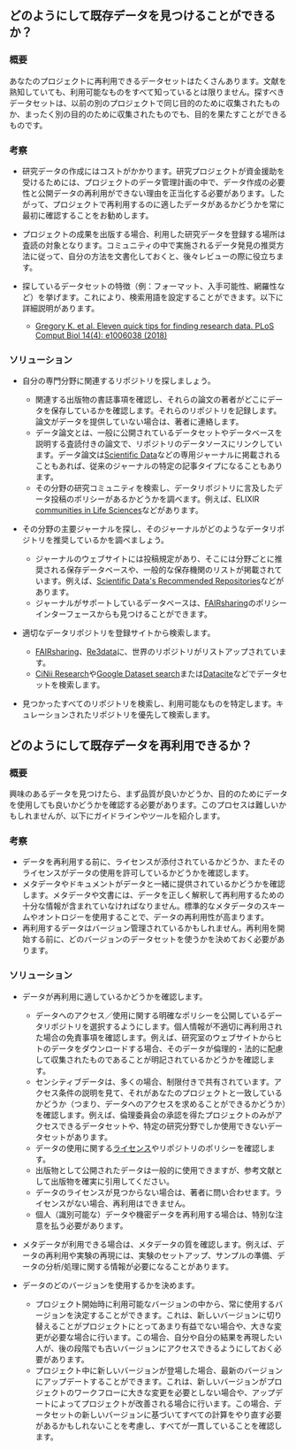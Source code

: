 ## **どのようにして既存データを見つけることができるか？**

### **概要**

あなたのプロジェクトに再利用できるデータセットはたくさんあります。文献を熟知していても、利用可能なものをすべて知っているとは限りません。探すべきデータセットは、以前の別のプロジェクトで同じ目的のために収集されたものか、まったく別の目的のために収集されたものでも、目的を果たすことができるものです。

### **考察**

* 研究データの作成にはコストがかかります。研究プロジェクトが資金援助を受けるためには、プロジェクトのデータ管理計画の中で、データ作成の必要性と公開データの再利用ができない理由を正当化する必要があります。したがって、プロジェクトで再利用するのに適したデータがあるかどうかを常に最初に確認することをお勧めします。
* プロジェクトの成果を出版する場合、利用した研究データを登録する場所は査読の対象となります。コミュニティの中で実施されるデータ発見の推奨方法に従って、自分の方法を文書化しておくと、後々レビューの際に役立ちます。
* 探しているデータセットの特徴（例：フォーマット、入手可能性、網羅性など）を挙げます。これにより、検索用語を設定することができます。<span>以下に詳細説明があります。</span>

  * [Gregory K. et al. Eleven quick tips for finding research data. PLoS Comput Biol 14(4): e1006038 (2018) ](https://journals.plos.org/ploscompbiol/article?id=10.1371/journal.pcbi.1006038)

### **ソリューション**

* 自分の専門分野に関連するリポジトリを探しましょう。

  * 関連する出版物の書誌事項を確認し、それらの論文の著者がどこにデータを保存しているかを確認します。それらのリポジトリを記録します。論文がデータを提供していない場合は、著者に連絡します。
  * データ論文とは、一般に公開されているデータセットやデータベースを説明する査読付きの論文で、リポジトリのデータソースにリンクしています。データ論文は[Scientific Data](https://www.nature.com/sdata/)などの専用ジャーナルに掲載されることもあれば、従来のジャーナルの特定の記事タイプになることもあります。
  * その分野の研究コミュニティを検索し、データリポジトリに言及したデータ投稿のポリシーがあるかどうかを調べます。例えば、ELIXIR [communities in Life Sciences](https://elixir-europe.org/communities)などがあります。

* その分野の主要ジャーナルを探し、そのジャーナルがどのようなデータリポジトリを推奨しているかを調べましょう。

  * ジャーナルのウェブサイトには投稿規定があり、そこには分野ごとに推奨される保存データベースや、一般的な保存機関のリストが掲載されています。例えば、[Scientific Data's Recommended Repositories](https://www.nature.com/sdata/policies/repositories)などがあります。
  * ジャーナルがサポートしているデータベースは、[FAIRsharing](https://fairsharing.org/policies/)のポリシーインターフェースからも見つけることができます。

* 適切なデータリポジトリを登録サイトから検索します。

  * [FAIRsharing](https://fairsharing.org/)、[Re3data](https://www.re3data.org/)に、世界のリポジトリがリストアップされています。
  * [CiNii Research](https://cir.nii.ac.jp/?lang=ja)や[Google Dataset search](https://datasetsearch.research.google.com/)または[Datacite](https://search.datacite.org/)などでデータセットを検索します。

* 見つかったすべてのリポジトリを検索し、利用可能なものを特定します。キュレーションされたリポジトリを優先して検索します。

## **どのようにして既存データを再利用できるか？**

### **概要**

興味のあるデータを見つけたら、まず品質が良いかどうか、目的のためにデータを使用しても良いかどうかを確認する必要があります。このプロセスは難しいかもしれませんが、以下にガイドラインやツールを紹介します。

### **考察**

* データを再利用する前に、ライセンスが添付されているかどうか、またそのライセンスがデータの使用を許可しているかどうかを確認します。
* メタデータやドキュメントがデータと一緒に提供されているかどうかを確認します。メタデータや文書には、データを正しく解釈して再利用するための十分な情報が含まれていなければなりません。標準的なメタデータのスキームやオントロジーを使用することで、データの再利用性が高まります。
* 再利用するデータはバージョン管理されているかもしれません。再利用を開始する前に、どのバージョンのデータセットを使うかを決めておく必要があります。

### **ソリューション**

* データが再利用に適しているかどうかを確認します。

  * データへのアクセス／使用に関する明確なポリシーを公開しているデータリポジトリを選択するようにします。個人情報が不適切に再利用された場合の免責事項を確認します。例えば、研究室のウェブサイトからヒトのデータをダウンロードする場合、そのデータが倫理的・法的に配慮して収集されたものであることが明記されているかどうかを確認します。
  * センシティブデータは、多くの場合、制限付きで共有されています。アクセス条件の説明を見て、それがあなたのプロジェクトと一致しているかどうか（つまり、データへのアクセスを求めることができるかどうか）を確認します。例えば、倫理委員会の承認を得たプロジェクトのみがアクセスできるデータセットや、特定の研究分野でしか使用できないデータセットがあります。
  * データの使用に関する[ライセンス](/licensing)やリポジトリのポリシーを確認します。
  * 出版物として公開されたデータは一般的に使用できますが、参考文献として出版物を確実に引用してください。
  * データのライセンスが見つからない場合は、著者に問い合わせます。ライセンスがない場合、再利用はできません。
  * 個人（識別可能な）データや機密データを再利用する場合は、特別な注意を払う必要があります。

* メタデータが利用できる場合は、メタデータの質を確認します。例えば、データの再利用や実験の再現には、実験のセットアップ、サンプルの準備、データの分析/処理に関する情報が必要になることがあります。

* データのどのバージョンを使用するかを決めます。

  * <span>プロジェクト開始時に利用可能なバージョンの中から、常に使用するバージョンを決定することができます</span>。これは、新しいバージョンに切り替えることがプロジェクトにとってあまり有益でない場合や、大きな変更が必要な場合に行います。この場合、自分や自分の結果を再現したい人が、後の段階でも古いバージョンにアクセスできるようにしておく必要があります。
  * プロジェクト中に新しいバージョンが登場した場合、最新のバージョンにアップデートすることができます。これは、新しいバージョンがプロジェクトのワークフローに大きな変更を必要としない場合や、アップデートによってプロジェクトが改善される場合に行います。この場合、データセットの新しいバージョンに基づいてすべての計算をやり直す必要があるかもしれないことを考慮し、すべてが一貫していることを確認します。